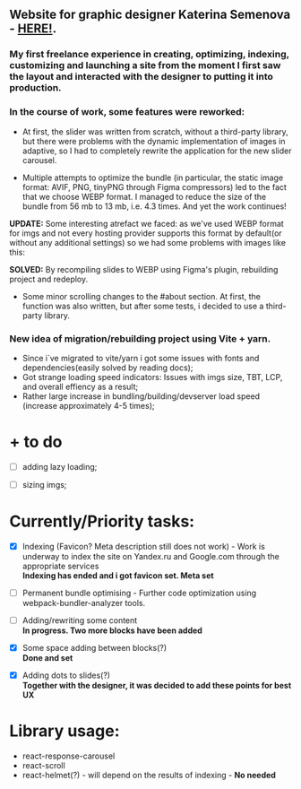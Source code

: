 ## Website for graphic designer **Katerina Semenova** - [HERE!](https://katerinasemenova.ru).
### My first freelance experience in creating, optimizing, indexing, customizing and launching a site from the moment I first saw the layout and interacted with the designer to putting it into production.

### In the course of work, some features  were reworked:
 * At first, the slider was written from scratch, without a third-party library, but there were problems with the dynamic
implementation of images in adaptive, so I had to completely rewrite the application for the new slider carousel.

 * Multiple attempts to optimize the bundle (in particular, the static image format: AVIF, PNG, tinyPNG through Figma
compressors) led to the fact that we choose WEBP format. I managed to reduce the size of the bundle from 56 mb
to 13 mb, i.e. 4.3 times. And yet the work continues!

**UPDATE:** Some interesting atrefact we faced: as we've used WEBP format for imgs and not every hosting provider supports this format by default(or without any additional settings) so we had some problems with images like this:

**SOLVED:** By recompiling slides to WEBP using Figma's plugin, rebuilding project and redeploy.

 * Some minor scrolling changes to the #about section. At first, the function was also written, but after some tests, i decided to use a third-party library.

### New idea of migration/rebuilding project using Vite + yarn.

* Since i`ve migrated to vite/yarn i got some issues with fonts and dependencies(easily solved by reading docs);
* Got strange loading speed indicators:
Issues with imgs size, TBT, LCP, and overall effiency as a result;
* Rather large increase in bundling/building/devserver load speed (increase approximately 4-5 times);
# + to do
- [ ] adding lazy loading;
- [ ] sizing imgs;



# Currently/Priority tasks:
- [X] Indexing (Favicon? Meta description still does not work) - Work is underway to index the site on Yandex.ru and Google.com through the appropriate services<BR>
  <b>Indexing has ended and i got favicon set. Meta set</b>
- [ ] Permanent bundle optimising - Further code optimization using webpack-bundler-analyzer tools.
- [ ] Adding/rewriting some content<BR>
  <b>In progress. Two more blocks have been added</b>
- [X] Some space adding between blocks(?)<BR>
  <b>Done and set</b>
- [X] Adding dots to slides(?)<BR>
<b>Together with the designer, it was decided to add these points for best UX</b>




# Library usage:
 * react-response-carousel
 * react-scroll
 * react-helmet(?) - will depend on the results of indexing - <b>No needed</b>
